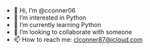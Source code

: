 - 👋 Hi, I’m @cconner06
- 👀 I’m interested in Python
- 🌱 I’m currently learning Python
- 💞️ I’m looking to collaborate with someone
- 📫 How to reach me: clconner87@icloud.com

<!---
cconner06/cconner06 is a ✨ special ✨ repository because its `README.md` (this file) appears on your GitHub profile.
You can click the Preview link to take a look at your changes.
--->
